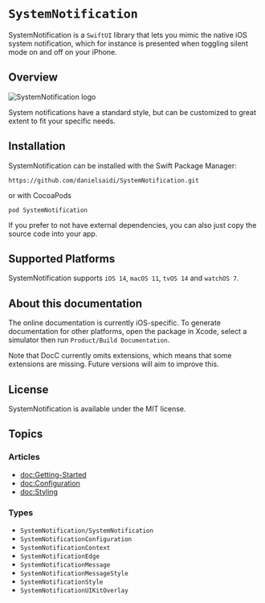 # ``SystemNotification``

SystemNotification is a `SwiftUI` library that lets you mimic the native iOS system notification, which for instance is presented when toggling silent mode on and off on your iPhone.



## Overview

![SystemNotification logo](Logo.png)

System notifications have a standard style, but can be customized to great extent to fit your specific needs.



## Installation

SystemNotification can be installed with the Swift Package Manager:

```
https://github.com/danielsaidi/SystemNotification.git
```

or with CocoaPods

```
pod SystemNotification
```

If you prefer to not have external dependencies, you can also just copy the source code into your app.



## Supported Platforms

SystemNotification supports `iOS 14`, `macOS 11`, `tvOS 14` and `watchOS 7`.



## About this documentation

The online documentation is currently iOS-specific. To generate documentation for other platforms, open the package in Xcode, select a simulator then run `Product/Build Documentation`.

Note that DocC currently omits extensions, which means that some extensions are missing. Future versions will aim to improve this.



## License

SystemNotification is available under the MIT license.



## Topics

### Articles

- <doc:Getting-Started>
- <doc:Configuration>
- <doc:Styling>

### Types

- ``SystemNotification/SystemNotification``
- ``SystemNotificationConfiguration``
- ``SystemNotificationContext``
- ``SystemNotificationEdge``
- ``SystemNotificationMessage``
- ``SystemNotificationMessageStyle``
- ``SystemNotificationStyle`` 
- ``SystemNotificationUIKitOverlay`` 

